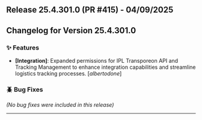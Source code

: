 ## Release 25.4.301.0 (PR #415) - 04/09/2025
## Changelog for Version 25.4.301.0

### ✨ Features
- **[Integration]**: Expanded permissions for IPL Transporeon API and Tracking Management to enhance integration capabilities and streamline logistics tracking processes. [*albertodone*]

### 🪲 Bug Fixes
*(No bug fixes were included in this release)*

---

